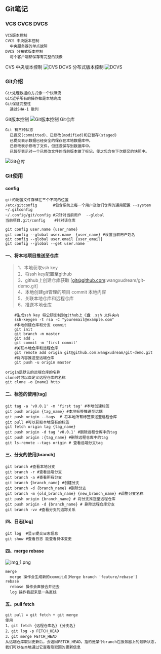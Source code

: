 ## Git笔记

### VCS CVCS DVCS

```text
VCS版本控制
CVCS 中央版本控制
  中央服务器的单点故障
DVCS 分布式版本控制
  每个客户端都保存有完整的镜像
```

CVS 中央版本控制
![CVS](img_2.png)
DCVS 分布式版本控制
![DCVS](img_3.png)

### Git介绍

```text
Git处理数据的方式像一个快照流
Git近乎所有的操作都是本地完成
Git保证完整性
  通过SHA-1 散列
```

Git版本控制
![Git版本控制](img_4.png)
Git仓库

```text
Git 有三种状态
  已提交(committed)、已修改(modified)和已暂存(staged)
  已提交表示数据已经安全的保存在本地数据库中。 
  已修改表示修改了文件，但还没保存到数据库中。 
  已暂存表示对一个已修改文件的当前版本做了标记，使之包含在下次提交的快照中。
```

![Git仓库](img_5.png)

### Git使用

#### config

```text
git的配置文件存储在三个不同的位置
/etc/gitconfig       #包含系统上每一个用户及他们仓库的通用配置 --system
~/.gitconfig
~/.config/git/config #只针对当前用户  --global
当前项目.git/config    #针对该仓库
```

```text
git config user.name {user_name}
git config --global user.name  {user_name} #设置当前用户姓名
git config --global user.email {user_email}
git config --global --get user.name
```

#### 一、将本地项目推送至仓库

> 1、本地获取ssh key  
> 2、将ssh key配置至github  
> 3、github上创建仓库获取  [git@github.com:wangxudream/git-demo.git]  
> 4、本地创建git管理的项目 commit 本地内容   
> 5、关联本地仓库和远程仓库  
> 6、推送本地仓库

```shell
    #生成ssh key 将公钥复制到github上 C盘 .ssh 文件夹内
    ssh-keygen -t rsa -C "youremail@example.com"
    #本地创建仓库和分支 commit
    git init 
    git branch -m master
    git add .
    git commit -m 'first commit' 
    #关联本地仓库和远程仓库
    git remote add origin git@github.com:wangxudream/git-demo.git
    #将内容推送至远端仓库 
    git push -u origin master 
```

```text
origin是默认的远端仓库的名称
clone时可以自定义远程仓库的名称
git clone -o {name} http 

```

#### 二、标签的使用[tag]

```shell
git tag -a 'v0.0.1' -m 'first tag' #本地创建标签
git push origin {tag_name} #本地标签推送至远端
git push origin --tags  # 将本地所有标签推送至远程仓库
git pull #可以获取本地没有的标签
git fetch origin tag {tag_name}
git push origin -d tag 'v0.0.1' #删除远程仓库中的tag
git push origin :{tag_name} #删除远程仓库中的tag
git ls-remote --tags origin # 查看远端分支tag
```

#### 三、分支的使用[branch]

```shell
git branch #查看本地分支
git branch -r #查看远端分支
git branch -a #查看所有分支
git branch {branch_name} #创建分支
git branch -d {branch_name} #删除分支
git branch -m {old_branch_name} {new_branch_name} #调整分支名称
git push origin {branch_name} # 将分支推送至远程仓库
git push origin -d {branch_name} # 删除远程仓库分支
git branch -vv #查看分支的追踪关系
```

#### 四、日志[log]

```text
git log  #显示提交日志信息
git show #查看日志 能查看具体变更
```

#### 四、merge rebase

![img_1.png](img_1.png)

```text
merge
  merge 操作会生成新的commit点[Merge branch 'feature/rebase']
rebase
  rebase 操作会直接合并进去
  log 操作看起来是一条直线
```

#### 五、pull fetch

```text
git pull = git fetch + git merge
使用
1、git fetch {远程仓库名} {分支名}
2、git log -p FETCH_HEAD
3、git merge FETCH_HEAD
从远端仓库取回更新后，会返回FETCH_HEAD，指的是某个branch在服务器上的最新状态，
我们可以在本地通过它查看刚取回的更新信息
```


